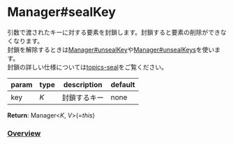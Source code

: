 # Manager#sealKey
引数で渡されたキーに対する要素を封鎖します。封鎖すると要素の削除ができなくなります。  
封鎖を解除するときは[Manager#unsealKey](https://github.com/Mametaro-discord/DataManager/blob/docs/Manager/methods/unsealKey.md)や[Manager#unsealKeys](https://github.com/Mametaro-discord/DataManager/blob/docs/Manager/methods/unsealKeys.md)を使います。  
封鎖の詳しい仕様については[topics-seal](https://github.com/Mametaro-discord/DataManager/blob/docs/Manager/topics/seal.md)をご覧ください。  
  
**param**|**type**|**description**|**default**  
---|---|---|---  
key|*K*|封鎖するキー|none  
  
**Return**: Manager\<*K*, *V*\>(=*this*)  
  
### [Overview](https://github.com/Mametaro-discord/DataManager/blob/docs/Manager/overview.md)